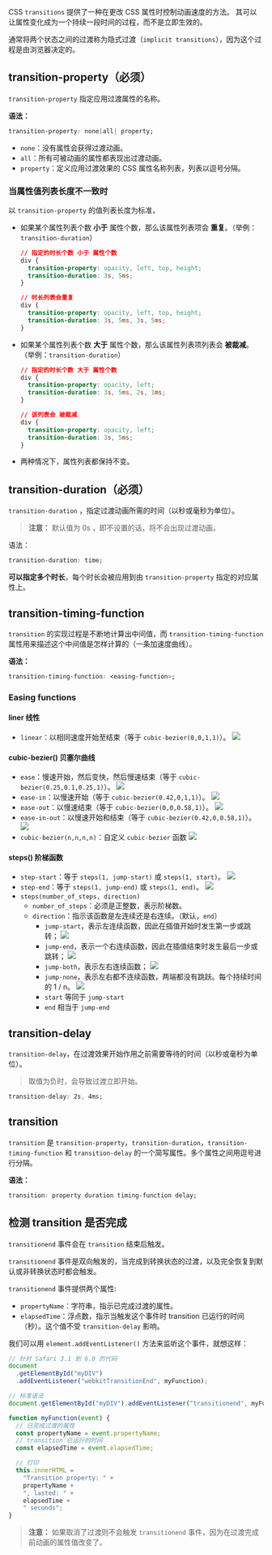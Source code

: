 CSS `transitions` 提供了一种在更改 CSS 属性时控制动画速度的方法。 其可以让属性变化成为一个持续一段时间的过程，而不是立即生效的。

通常将两个状态之间的过渡称为隐式过渡（`implicit transitions`），因为这个过程是由浏览器决定的。

## transition-property（必须）

`transition-property` 指定应用过渡属性的名称。

**语法：**

```css
transition-property: none|all| property;
```

- `none`：没有属性会获得过渡动画。
- `all`：所有可被动画的属性都表现出过渡动画。
- `property`：定义应用过渡效果的 CSS 属性名称列表，列表以逗号分隔。

### 当属性值列表长度不一致时

以 `transition-property` 的值列表长度为标准，

- 如果某个属性列表个数 **小于** 属性个数，那么该属性列表项会 **重复**。（举例：`transition-duration`）

  ```css
  // 指定的时长个数 小于 属性个数
  div {
    transition-property: opacity, left, top, height;
    transition-duration: 3s, 5ms;
  }

  // 时长列表会重复
  div {
    transition-property: opacity, left, top, height;
    transition-duration: 3s, 5ms, 3s, 5ms;
  }
  ```

- 如果某个属性列表个数 **大于** 属性个数，那么该属性列表项列表会 **被裁减**。（举例：`transition-duration`）

  ```css
  // 指定的时长个数 大于 属性个数
  div {
    transition-property: opacity, left;
    transition-duration: 3s, 5ms, 2s, 1ms;
  }

  // 该列表会 被裁减
  div {
    transition-property: opacity, left;
    transition-duration: 3s, 5ms;
  }
  ```

- 两种情况下，属性列表都保持不变。

## transition-duration（必须）

`transition-duration` ，指定过渡动画所需的时间（以秒或毫秒为单位）。

> **注意：** 默认值为 0s ，即不设置的话，将不会出现过渡动画。

语法：

```css
transition-duration: time;
```

**可以指定多个时长**，每个时长会被应用到由 `transition-property` 指定的对应属性上。

## transition-timing-function

`transition` 的实现过程是不断地计算出中间值，而 `transition-timing-function` 属性用来描述这个中间值是怎样计算的（一条加速度曲线）。

**语法：**

```css
transition-timing-function: <easing-function>;
```

### Easing functions

#### liner 线性

- `linear`：以相同速度开始至结束（等于 `cubic-bezier(0,0,1,1)`）。
  ![](https://developer.mozilla.org/en-US/docs/Web/CSS/easing-function/cubic-bezier-linear.png)

#### cubic-bezier() 贝塞尔曲线

- `ease`：慢速开始，然后变快，然后慢速结束（等于 `cubic-bezier(0.25,0.1,0.25,1)`）。
  ![](https://developer.mozilla.org/en-US/docs/Web/CSS/easing-function/cubic-bezier-ease.png)
- `ease-in`：以慢速开始（等于 `cubic-bezier(0.42,0,1,1)`）。
  ![](https://developer.mozilla.org/en-US/docs/Web/CSS/easing-function/cubic-bezier-ease-in.png)
- `ease-out`：以慢速结束（等于 `cubic-bezier(0,0,0.58,1)`）。
  ![](https://developer.mozilla.org/en-US/docs/Web/CSS/easing-function/cubic-bezer-ease-out.png)
- `ease-in-out`：以慢速开始和结束（等于 `cubic-bezier(0.42,0,0.58,1)`）。
  ![](https://developer.mozilla.org/en-US/docs/Web/CSS/easing-function/cubic-bezier-ease-in-out.png)
- `cubic-bezier(n,n,n,n)`：自定义 `cubic-bezier` 函数
  ![](https://developer.mozilla.org/en-US/docs/Web/CSS/easing-function/cubic-bezier-example.png)

#### steps() 阶梯函数

- `step-start`：等于 `steps(1, jump-start)` 或 `steps(1, start)`。
  ![](https://developer.mozilla.org/en-US/docs/Web/CSS/easing-function/steps-1-start.png)
- `step-end`：等于 `steps(1, jump-end)` 或 `steps(1, end)`。
  ![](https://developer.mozilla.org/en-US/docs/Web/CSS/easing-function/steps-1-end.png)
- `steps(number_of_steps, direction)`
  - `number_of_steps`：必须是正整数，表示阶梯数。
  - `direction`：指示该函数是左连续还是右连续。（默认，`end`）
    - `jump-start`，表示左连续函数，因此在插值开始时发生第一步或跳转；
      ![](https://developer.mozilla.org/en-US/docs/Web/CSS/easing-function/steps-2-start.png)
    - `jump-end`，表示一个右连续函数，因此在插值结束时发生最后一步或跳转；
      ![](https://developer.mozilla.org/en-US/docs/Web/CSS/easing-function/steps-4-end.png)
    - `jump-both`，表示左右连续函数；
      ![](https://developer.mozilla.org/en-US/docs/Web/CSS/easing-function/step3both.png)
    - `jump-none`，表示左右都不连续函数，两端都没有跳跃。每个持续时间的 1 / n。
      ![](https://developer.mozilla.org/en-US/docs/Web/CSS/easing-function/step5none.png)
    - `start` 等同于 `jump-start`
    - `end` 相当于 `jump-end`

## transition-delay

`transition-delay`，在过渡效果开始作用之前需要等待的时间（以秒或毫秒为单位）。

> 取值为负时，会导致过渡立即开始。

```css
transition-delay: 2s, 4ms;
```

## transition

`transition` 是 `transition-property`，`transition-duration`，`transition-timing-function` 和 `transition-delay` 的一个简写属性。多个属性之间用逗号进行分隔。

**语法：**

```css
transition: property duration timing-function delay;
```

## 检测 transition 是否完成

`transitionend` 事件会在 `transition` 结束后触发。

`transitionend` 事件是双向触发的，当完成到转换状态的过渡，以及完全恢复到默认或非转换状态时都会触发。

`transitionend` 事件提供两个属性:

- `propertyName`：字符串，指示已完成过渡的属性。
- `elapsedTime`：浮点数，指示当触发这个事件时 transition 已运行的时间（秒）。这个值不受 `transition-delay` 影响。

我们可以用 `element.addEventListener()` 方法来监听这个事件，就想这样：

```js
// 针对 Safari 3.1 到 6.0 的代码
document
  .getElementById("myDIV")
  .addEventListener("webkitTransitionEnd", myFunction);

// 标准语法
document.getElementById("myDIV").addEventListener("transitionend", myFunction);

function myFunction(event) {
  // 已完成过渡的属性
  const propertyName = event.propertyName;
  // transition 已运行的时间
  const elapsedTime = event.elapsedTime;

  // 打印
  this.innerHTML =
    "Transition property: " +
    propertyName +
    ", lasted: " +
    elapsedTime +
    " seconds";
}
```

> **注意：** 如果取消了过渡则不会触发 `transitionend` 事件，因为在过渡完成前动画的属性值改变了。
